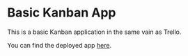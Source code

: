 # Basic Kanban App

This is a basic Kanban application in the same vain as Trello.

You can find the deployed app [here](http://julsfelic.github.io/kanban-app/).
